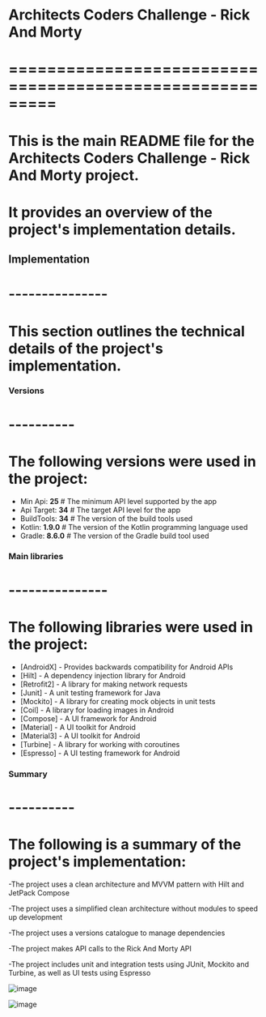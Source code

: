# Architects Coders Challenge - Rick And Morty
# =========================================================
# This is the main README file for the Architects Coders Challenge - Rick And Morty project.
# It provides an overview of the project's implementation details.

## Implementation
# ---------------
# This section outlines the technical details of the project's implementation.


### Versions
# ----------
# The following versions were used in the project:

- Min Api: **25**  # The minimum API level supported by the app
- Api Target: **34**  # The target API level for the app
- BuildTools: **34**  # The version of the build tools used
- Kotlin: **1.9.0**  # The version of the Kotlin programming language used
- Gradle: **8.6.0**  # The version of the Gradle build tool used

### Main libraries
# ---------------
# The following libraries were used in the project:

- [AndroidX] - Provides backwards compatibility for Android APIs
- [Hilt] - A dependency injection library for Android
- [Retrofit2] - A library for making network requests
- [Junit] - A unit testing framework for Java
- [Mockito] - A library for creating mock objects in unit tests
- [Coil] - A library for loading images in Android
- [Compose] - A UI framework for Android
- [Material] - A UI toolkit for Android
- [Material3] - A UI toolkit for Android
- [Turbine] - A library for working with coroutines
- [Espresso] - A UI testing framework for Android


### Summary
# ----------
# The following is a summary of the project's implementation:

-The project uses a clean architecture and MVVM pattern with Hilt and JetPack Compose

-The project uses a simplified clean architecture without modules to speed up development

-The project uses a versions catalogue to manage dependencies

-The project makes API calls to the Rick And Morty API

-The project includes unit and integration tests using JUnit, Mockito and Turbine, as well as UI tests using Espresso


![image](https://drive.google.com/uc?export=view&id=1obkersUNmhg3B3x9wSo9KtFlGmUKHaAF)

![image](https://drive.google.com/uc?export=view&id=1hMUqGfs_BbHcCXOUNBJ-V8Q3Q0ePkY8p)


